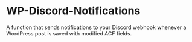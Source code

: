 # WP-Discord-Notifications
A function that sends notifications to your Discord webhook whenever a WordPress post is saved with modified ACF fields.

